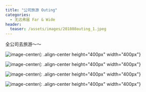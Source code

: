 ```yaml
---
title: "公司旅游 Outing"
categories:
  - 无远弗届 Far & Wide
header:
  teaser: /assets/images/201808outing_1.jpeg
---
```


全公司去旅游～～

![image-center](http://jackie9.github.io/assets/images/201808outing_1.jpeg){: .align-center height="400px" width="400px"}

![image-center](http://jackie9.github.io/assets/images/201808outing_2.jpg){: .align-center height="400px" width="400px"}

![image-center](http://jackie9.github.io/assets/images/201808outing_3.jpg){: .align-center height="400px" width="400px"}

![image-center](http://jackie9.github.io/assets/images/201808outing_4.jpeg){: .align-center height="400px" width="400px"}


